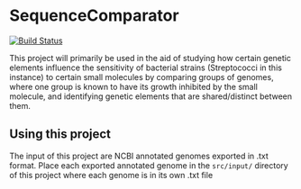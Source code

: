SequenceComparator
================
[![Build Status](https://github.com/ndbui/SequenceComparator.jl/actions/workflows/CI.yml/badge.svg?branch=main)](https://github.com/ndbui/SequenceComparator.jl/actions/workflows/CI.yml?query=branch%3Amain)


This project will primarily be used in the aid of studying how certain genetic elements influence the sensitivity of bacterial strains (Streptococci in this instance) to certain small molecules by comparing groups of genomes, where one group is known to have its growth inhibited by the small molecule, and identifying genetic elements that are shared/distinct between them.



## Using this project

The input of this project are NCBI annotated genomes exported in .txt format. Place each exported annotated genome in the `src/input/` directory of this project where each genome is in its own .txt file
